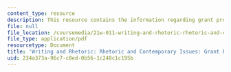```yaml
---
content_type: resource
description: This resource contains the information regarding grant proposal ideas.
file: null
file_location: /coursemedia/21w-011-writing-and-rhetoric-rhetoric-and-contemporary-issues-fall-2015/234a373a96c7c0ed0b561c248c1c195b_MIT21W_011F15_grantideas.pdf
file_type: application/pdf
resourcetype: Document
title: 'Writing and Rhetoric: Rhetoric and Contemporary Issues: Grant Proposal Ideas'
uid: 234a373a-96c7-c0ed-0b56-1c248c1c195b
---
```

